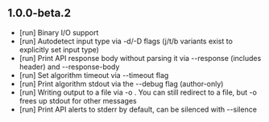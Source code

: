 ## 1.0.0-beta.2
- [run] Binary I/O support
- [run] Autodetect input type via -d/-D flags (j/t/b variants exist to explicitly set input type)
- [run] Print API response body without parsing it via --response (includes header) and --response-body
- [run] Set algorithm timeout via --timeout flag
- [run] Print algorithm stdout via the --debug flag (author-only)
- [run] Writing output to a file via -o <outfile>. You can still redirect to a file, but -o frees up stdout for other messages
- [run] Print API alerts to stderr by default, can be silenced with --silence
